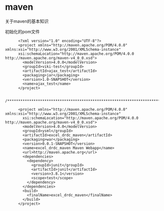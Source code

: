 # maven
关于maven的基本知识

初始化的pom文件

          <?xml version="1.0" encoding="UTF-8"?>
          <project xmlns="http://maven.apache.org/POM/4.0.0" xmlns:xsi="http://www.w3.org/2001/XMLSchema-instance"
          xsi:schemaLocation="http://maven.apache.org/POM/4.0.0 http://maven.apache.org/maven-v4_0_0.xsd">  
            <modelVersion>4.0.0</modelVersion>
            <groupId>viki-test</groupId>
            <artifactId>ajax_test</artifactId>
            <packaging>jar</packaging>
            <version>1.0-SNAPSHOT</version>
            <name>ajax_test</name>
          </project>
          
          /************************************************************************************************************/
          
          <project xmlns="http://maven.apache.org/POM/4.0.0" xmlns:xsi="http://www.w3.org/2001/XMLSchema-instance"
            xsi:schemaLocation="http://maven.apache.org/POM/4.0.0 http://maven.apache.org/maven-v4_0_0.xsd">
            <modelVersion>4.0.0</modelVersion>
            <groupId>ysml</groupId>
            <artifactId>excel_drdc_maven</artifactId>
            <packaging>war</packaging>
            <version>0.0.1-SNAPSHOT</version>
            <name>excel_drdc_maven Maven Webapp</name>
            <url>http://maven.apache.org</url>
            <dependencies>
              <dependency>
                <groupId>junit</groupId>
                <artifactId>junit</artifactId>
                <version>3.8.1</version>
                <scope>test</scope>
              </dependency>
            </dependencies>
            <build>
              <finalName>excel_drdc_maven</finalName>
            </build>
          </project>
